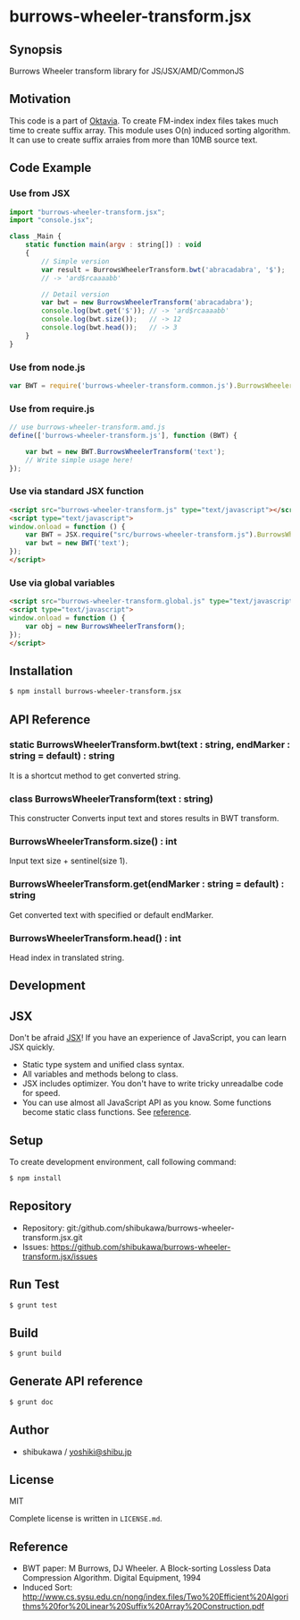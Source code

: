 burrows-wheeler-transform.jsx
===========================================

Synopsis
---------------

Burrows Wheeler transform library for JS/JSX/AMD/CommonJS

Motivation
---------------

This code is a part of [Oktavia](http://oktavia.info).
To create FM-index index files takes much time to create
suffix array. This module uses O(n) induced sorting algorithm.
It can use to create suffix arraies from more than 10MB source text.

Code Example
---------------

### Use from JSX

```js
import "burrows-wheeler-transform.jsx";
import "console.jsx";

class _Main {
    static function main(argv : string[]) : void
    {
        // Simple version
        var result = BurrowsWheelerTransform.bwt('abracadabra', '$');
        // -> 'ard$rcaaaabb'

        // Detail version
        var bwt = new BurrowsWheelerTransform('abracadabra');
        console.log(bwt.get('$')); // -> 'ard$rcaaaabb'
        console.log(bwt.size());   // -> 12
        console.log(bwt.head());   // -> 3
    }
}
```

### Use from node.js

```js
var BWT = require('burrows-wheeler-transform.common.js').BurrowsWheelerTransform;
```

### Use from require.js

```js
// use burrows-wheeler-transform.amd.js
define(['burrows-wheeler-transform.js'], function (BWT) {

    var bwt = new BWT.BurrowsWheelerTransform('text');
    // Write simple usage here!
});
```

### Use via standard JSX function

```html
<script src="burrows-wheeler-transform.js" type="text/javascript"></script>
<script type="text/javascript">
window.onload = function () {
    var BWT = JSX.require("src/burrows-wheeler-transform.js").BurrowsWheelerTransform;
    var bwt = new BWT('text');
});
</script>
```

### Use via global variables

```html
<script src="burrows-wheeler-transform.global.js" type="text/javascript"></script>
<script type="text/javascript">
window.onload = function () {
    var obj = new BurrowsWheelerTransform();
});
</script>
```

Installation
---------------

```sh
$ npm install burrows-wheeler-transform.jsx
```

API Reference
------------------

### static BurrowsWheelerTransform.bwt(text : string, endMarker : string = default) : string

It is a shortcut method to get converted string.

### class BurrowsWheelerTransform(text : string)

This constructer Converts input text and stores results in BWT transform.

### BurrowsWheelerTransform.size() : int

Input text size + sentinel(size 1).

### BurrowsWheelerTransform.get(endMarker : string = default) : string

Get converted text with specified or default endMarker.

### BurrowsWheelerTransform.head() : int

Head index in translated string.

Development
-------------

## JSX

Don't be afraid [JSX](http://jsx.github.io)! If you have an experience of JavaScript, you can learn JSX
quickly.

* Static type system and unified class syntax.
* All variables and methods belong to class.
* JSX includes optimizer. You don't have to write tricky unreadalbe code for speed.
* You can use almost all JavaScript API as you know. Some functions become static class functions. See [reference](http://jsx.github.io/doc/stdlibref.html).

## Setup

To create development environment, call following command:

```sh
$ npm install
```

## Repository

* Repository: git:/github.com/shibukawa/burrows-wheeler-transform.jsx.git
* Issues: https://github.com/shibukawa/burrows-wheeler-transform.jsx/issues

## Run Test

```sh
$ grunt test
```

## Build

```sh
$ grunt build
```

## Generate API reference

```sh
$ grunt doc
```

Author
---------

* shibukawa / yoshiki@shibu.jp

License
------------

MIT

Complete license is written in `LICENSE.md`.

Reference
------------------

* BWT paper: M Burrows, DJ Wheeler. A Block-sorting Lossless Data Compression Algorithm. Digital Equipment, 1994
* Induced Sort: http://www.cs.sysu.edu.cn/nong/index.files/Two%20Efficient%20Algorithms%20for%20Linear%20Suffix%20Array%20Construction.pdf
